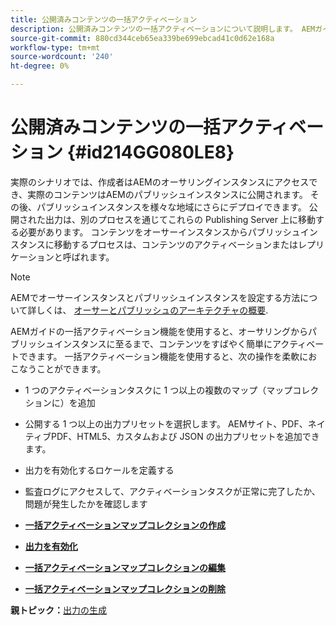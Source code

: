 ```yaml
---
title: 公開済みコンテンツの一括アクティベーション
description: 公開済みコンテンツの一括アクティベーションについて説明します。 AEMガイドの一括アクティベーション機能のメリットについて説明します。
source-git-commit: 880cd344ceb65ea339be699ebcad41c0d62e168a
workflow-type: tm+mt
source-wordcount: '240'
ht-degree: 0%

---
```


# 公開済みコンテンツの一括アクティベーション {#id214GG080LE8}

実際のシナリオでは、作成者はAEMのオーサリングインスタンスにアクセスでき、実際のコンテンツはAEMのパブリッシュインスタンスに公開されます。 その後、パブリッシュインスタンスを様々な地域にさらにデプロイできます。 公開された出力は、別のプロセスを通じてこれらの Publishing Server 上に移動する必要があります。 コンテンツをオーサーインスタンスからパブリッシュインスタンスに移動するプロセスは、コンテンツのアクティベーションまたはレプリケーションと呼ばれます。

>[!NOTE]
>
> AEMでオーサーインスタンスとパブリッシュインスタンスを設定する方法について詳しくは、 [オーサーとパブリッシュのアーキテクチャの概要](https://experienceleague.adobe.com/docs/experience-manager-screens/user-guide/administering/author-publish/author-publish-architecture-overview.html?lang=en#prerequisites).

AEMガイドの一括アクティベーション機能を使用すると、オーサリングからパブリッシュインスタンスに至るまで、コンテンツをすばやく簡単にアクティベートできます。 一括アクティベーション機能を使用すると、次の操作を柔軟におこなうことができます。

- 1 つのアクティベーションタスクに 1 つ以上の複数のマップ（マップコレクションに）を追加

- 公開する 1 つ以上の出力プリセットを選択します。 AEMサイト、PDF、ネイティブPDF、HTML5、カスタムおよび JSON の出力プリセットを追加できます。


- 出力を有効化するロケールを定義する

- 監査ログにアクセスして、アクティベーションタスクが正常に完了したか、問題が発生したかを確認します


- **[一括アクティベーションマップコレクションの作成](conf-bulk-activation-create-map-collection.md)**

- **[出力を有効化](conf-bulk-activation-publish-map-collection.md)**

- **[一括アクティベーションマップコレクションの編集](conf-bulk-activation-edit-map-collection.md)**

- **[一括アクティベーションマップコレクションの削除](conf-bulk-activation-delete-map-collection.md)**


**親トピック：**[&#x200B;出力の生成](generate-output.md)
